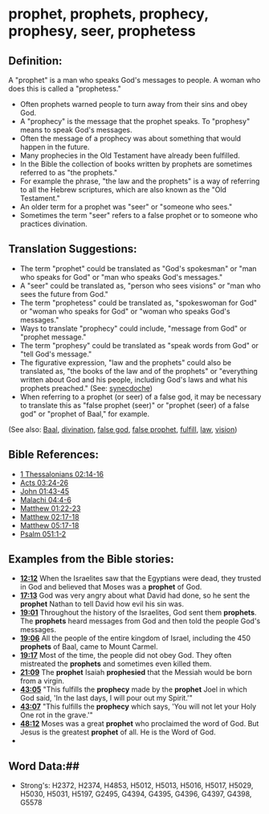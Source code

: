 # prophet, prophets, prophecy, prophesy, seer, prophetess #

## Definition: ##

A "prophet" is a man who speaks God's messages to people. A woman who does this is called a  "prophetess." 

* Often prophets warned people to turn away from their sins and obey God.
* A "prophecy" is the message that the prophet speaks. To "prophesy" means to speak God's messages.
* Often the message of a prophecy was about something that would happen in the future.
* Many prophecies in the Old Testament have already been fulfilled.
* In the Bible the collection of books written by prophets are sometimes referred to as "the prophets."
* For example the phrase, "the law and the prophets" is a way of referring to all the Hebrew scriptures, which are also known as the "Old Testament."
* An older term for a  prophet was "seer" or "someone who sees."
* Sometimes the term "seer" refers to a false prophet or to someone who practices divination.

## Translation Suggestions: ##

* The term "prophet" could be translated as "God's spokesman" or "man who speaks for God" or "man who speaks God's messages."
* A "seer" could be translated as, "person who sees visions" or "man who sees the future from God."
* The term "prophetess" could be translated as, "spokeswoman for God" or "woman who speaks for God" or "woman who speaks God's messages."
* Ways to translate "prophecy" could include, "message from God" or "prophet message."
* The term "prophesy" could be translated as "speak words from God" or "tell God's message."
* The figurative expression, "law and the prophets" could also be translated as, "the books of the law and of the prophets" or "everything written about God and his people, including God's laws and what his prophets preached." (See: [synecdoche](rc://en/ta/man/translate/figs-synecdoche))
* When referring to a prophet (or seer) of a false god, it may be necessary to translate this as "false prophet (seer)" or "prophet (seer) of a false god" or "prophet of Baal," for example.
 

(See also: [Baal](../names/baal.md), [divination](../other/divination.md), [false god](falsegod.md), [false prophet](../other/falseprophet.md), [fulfill](fulfill.md), [law](lawofmoses.md), [vision](../other/vision.md))

## Bible References: ##

* [1 Thessalonians 02:14-16](rc://en/tn/help/1th/02/14)
* [Acts 03:24-26](rc://en/tn/help/act/03/24)
* [John 01:43-45](rc://en/tn/help/jhn/01/43)
* [Malachi 04:4-6](rc://en/tn/help/mal/04/04)
* [Matthew 01:22-23](rc://en/tn/help/mat/01/22)
* [Matthew 02:17-18](rc://en/tn/help/mat/02/17)
* [Matthew 05:17-18](rc://en/tn/help/mat/05/17)
* [Psalm 051:1-2](rc://en/tn/help/psa/051/001)

## Examples from the Bible stories: ##

* __[12:12](rc://en/tn/help/obs/12/12)__ When the Israelites saw that the Egyptians were dead, they trusted in God and believed that Moses was a __prophet__  of God.
* __[17:13](rc://en/tn/help/obs/17/13)__ God was very angry about what David had done, so he sent the __prophet__  Nathan to tell David how evil his sin was.
* __[19:01](rc://en/tn/help/obs/19/01)__ Throughout the history of the Israelites, God sent them __prophets__. The __prophets__  heard messages from God and then told the people God's messages.
* __[19:06](rc://en/tn/help/obs/19/06)__ All the people of the entire kingdom of Israel, including the 450 __prophets__  of Baal, came to Mount Carmel.
* __[19:17](rc://en/tn/help/obs/19/17)__ Most of the time, the people did not obey God. They often mistreated the __prophets__  and sometimes even killed them.
* __[21:09](rc://en/tn/help/obs/21/09)__ The __prophet__  Isaiah __prophesied__  that the Messiah would be born from a virgin.
* __[43:05](rc://en/tn/help/obs/43/05)__ "This fulfills the __prophecy__  made by the __prophet__  Joel in which God said, 'In the last days, I will pour out my Spirit.'"
* __[43:07](rc://en/tn/help/obs/43/07)__ "This fulfills the __prophecy__  which says, 'You will not let your Holy One rot in the grave.'"
* __[48:12](rc://en/tn/help/obs/48/12)__ Moses was a great __prophet__  who proclaimed the word of God. But Jesus is the greatest __prophet__  of all. He is the Word of God.
*


## Word Data:##

* Strong's: H2372, H2374, H4853, H5012, H5013, H5016, H5017, H5029, H5030, H5031, H5197, G2495, G4394, G4395, G4396, G4397, G4398, G5578
